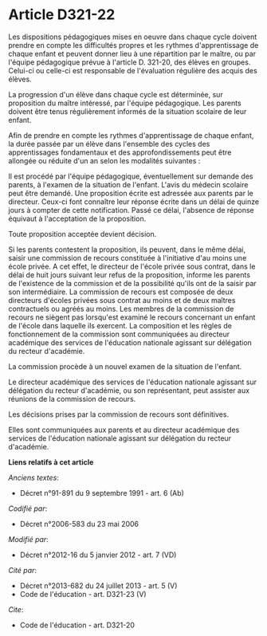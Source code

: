 # Article D321-22

Les dispositions pédagogiques mises en oeuvre dans chaque cycle doivent prendre en compte les difficultés propres et les
rythmes d'apprentissage de chaque enfant et peuvent donner lieu à une répartition par le maître, ou par l'équipe pédagogique
prévue à l'article D. 321-20, des élèves en groupes. Celui-ci ou celle-ci est responsable de l'évaluation régulière des
acquis des élèves.

La progression d'un élève dans chaque cycle est déterminée, sur proposition du maître intéressé, par l'équipe pédagogique.
Les parents doivent être tenus régulièrement informés de la situation scolaire de leur enfant.

Afin de prendre en compte les rythmes d'apprentissage de chaque enfant, la durée passée par un élève dans l'ensemble des
cycles des apprentissages fondamentaux et des approfondissements peut être allongée ou réduite d'un an selon les modalités
suivantes :

Il est procédé par l'équipe pédagogique, éventuellement sur demande des parents, à l'examen de la situation de l'enfant.
L'avis du médecin scolaire peut être demandé. Une proposition écrite est adressée aux parents par le directeur. Ceux-ci font
connaître leur réponse écrite dans un délai de quinze jours à compter de cette notification. Passé ce délai, l'absence de
réponse équivaut à l'acceptation de la proposition.

Toute proposition acceptée devient décision.

Si les parents contestent la proposition, ils peuvent, dans le même délai, saisir une commission de recours constituée à
l'initiative d'au moins une école privée. A cet effet, le directeur de l'école privée sous contrat, dans le délai de huit
jours suivant leur refus de la proposition, informe les parents de l'existence de la commission et de la possibilité qu'ils
ont de la saisir par son intermédiaire. La commission de recours est composée de deux directeurs d'écoles privées sous
contrat au moins et de deux maîtres contractuels ou agréés au moins. Les membres de la commission de recours ne siègent pas
lorsqu'est examiné le recours concernant un enfant de l'école dans laquelle ils exercent. La composition et les règles de
fonctionnement de la commission sont communiquées au directeur académique des services de l'éducation nationale agissant sur
délégation du recteur d'académie.

La commission procède à un nouvel examen de la situation de l'enfant.

Le directeur académique des services de l'éducation nationale agissant sur délégation du recteur d'académie, ou son
représentant, peut assister aux réunions de la commission de recours.

Les décisions prises par la commission de recours sont définitives.

Elles sont communiquées aux parents et au directeur académique des services de l'éducation nationale agissant sur délégation
du recteur d'académie.

**Liens relatifs à cet article**

_Anciens textes_:

  - Décret n°91-891 du 9 septembre 1991 - art. 6 (Ab)

_Codifié par_:

  - Décret n°2006-583 du 23 mai 2006

_Modifié par_:

  - Décret n°2012-16 du 5 janvier 2012 - art. 7 (VD)

_Cité par_:

  - Décret n°2013-682 du 24 juillet 2013 - art. 5 (V)
  - Code de l'éducation - art. D321-23 (V)

_Cite_:

  - Code de l'éducation - art. D321-20
